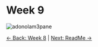 # Week 9
![adonolam3pane](https://github.com/user-attachments/assets/9eb5814e-ceff-4eeb-9b9d-412abebbabb1)

[← Back: Week 8](page8.md) | [Next: ReadMe →](README.md)
